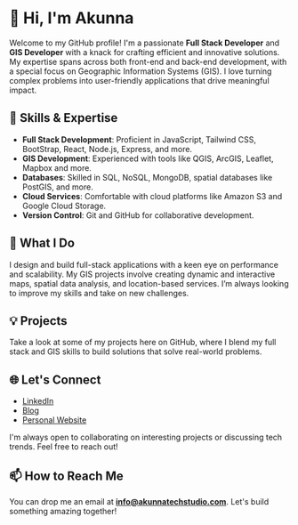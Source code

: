 # 👋 Hi, I'm Akunna

Welcome to my GitHub profile! I'm a passionate **Full Stack Developer** and **GIS Developer** with a knack for crafting efficient and innovative solutions. My expertise spans across both front-end and back-end development, with a special focus on Geographic Information Systems (GIS). I love turning complex problems into user-friendly applications that drive meaningful impact.

## 🚀 Skills & Expertise
- **Full Stack Development**: Proficient in JavaScript, Tailwind CSS, BootStrap, React, Node.js, Express, and more.
- **GIS Development**: Experienced with tools like QGIS, ArcGIS, Leaflet, Mapbox and more.
- **Databases**: Skilled in SQL, NoSQL, MongoDB, spatial databases like PostGIS, and more.
- **Cloud Services**: Comfortable with cloud platforms like Amazon S3 and Google Cloud Storage.
- **Version Control**: Git and GitHub for collaborative development.

## 🌟 What I Do
I design and build full-stack applications with a keen eye on performance and scalability. My GIS projects involve creating dynamic and interactive maps, spatial data analysis, and location-based services. I’m always looking to improve my skills and take on new challenges.

## 💡 Projects
Take a look at some of my projects here on GitHub, where I blend my full stack and GIS skills to build solutions that solve real-world problems.

## 🌐 Let's Connect
- [LinkedIn](https://www.linkedin.com/in/akunna1)
- [Blog](https://akunnawrites.com/)
- [Personal Website](https://akunnatechstudio.com)

I'm always open to collaborating on interesting projects or discussing tech trends. Feel free to reach out!

## 📫 How to Reach Me
You can drop me an email at **info@akunnatechstudio.com**. Let's build something amazing together!

